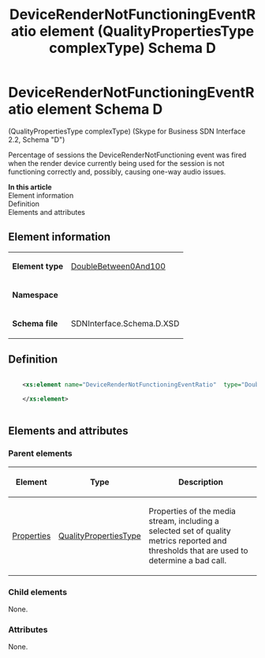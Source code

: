 ﻿---
title: DeviceRenderNotFunctioningEventRatio element (QualityPropertiesType complexType) Schema D 
TOCTitle: DeviceRenderNotFunctioningEventRatio element
ms:assetid: 3d8ae530-7988-c4ad-61dc-a65d5aae478b
ms:mtpsurl: https://msdn.microsoft.com/library/Mt170850(v=office.16)
ms:contentKeyID: 65855424
ms.date: 08/24/2015
mtps_version: v=office.16
dev_langs:
- xml
---

# DeviceRenderNotFunctioningEventRatio element Schema D

(QualityPropertiesType complexType) (Skype for Business SDN Interface 2.2, Schema "D")

Percentage of sessions the DeviceRenderNotFunctioning event was fired when the render device currently being used for the session is not functioning correctly and, possibly, causing one-way audio issues.


**In this article**  
Element information  
Definition  
Elements and attributes  

## Element information

<table>
<colgroup>
<col />
<col />
</colgroup>
<tbody>
<tr class="odd">
<td><p><strong>Element type</strong></p></td>
<td><p><a href="doublebetween0and100-simpletype-skype-for-business-sdn-interface-2-2-schema-d.md">DoubleBetween0And100</a></p></td>
</tr>
<tr class="even">
<td><p><strong>Namespace</strong></p></td>
<td><p></p></td>
</tr>
<tr class="odd">
<td><p><strong>Schema file</strong></p></td>
<td><p>SDNInterface.Schema.D.XSD</p></td>
</tr>
</tbody>
</table>


## Definition

```xml

    <xs:element name="DeviceRenderNotFunctioningEventRatio"  type="DoubleBetween0And100">
    
    </xs:element>
  
```

## Elements and attributes

### Parent elements

<table>
<colgroup>
<col />
<col />
<col />
</colgroup>
<thead>
<tr class="header">
<th><p>Element</p></th>
<th><p>Type</p></th>
<th><p>Description</p></th>
</tr>
</thead>
<tbody>
<tr class="odd">
<td><p><a href="properties-element-qualitytype-complextype-skype-for-business-sdn-interface-2-2-schema-d.md">Properties</a></p></td>
<td><p><a href="qualitypropertiestype-complextype-skype-for-business-sdn-interface-2-2-schema-d.md">QualityPropertiesType</a></p></td>
<td><p>Properties of the media stream, including a selected set of quality metrics reported and thresholds that are used to determine a bad call.</p></td>
</tr>
</tbody>
</table>


### Child elements

None.

### Attributes

None.

